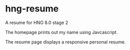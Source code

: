 # hng-resume
 A resume for HNG 8.0 stage 2

The homepage prints out my name using Javcascript.

The resume page displays a responsive personal resume.
